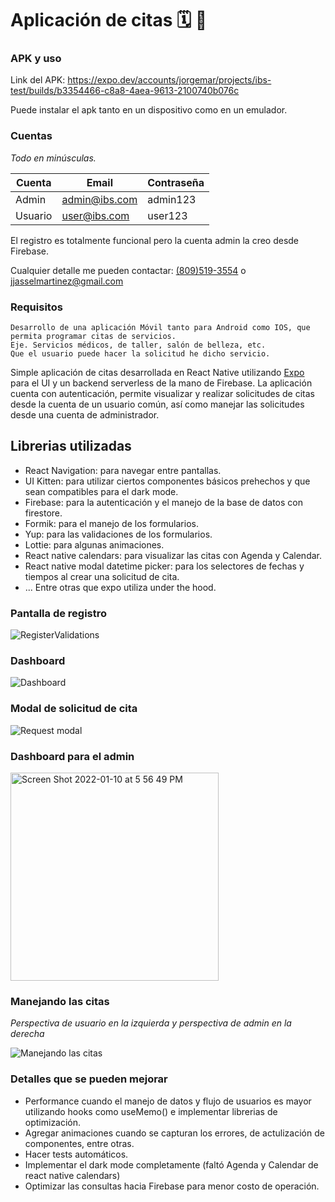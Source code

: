 # Aplicación de citas 🗓️ 📆

### APK y uso

Link del APK:
https://expo.dev/accounts/jorgemar/projects/ibs-test/builds/b3354466-c8a8-4aea-9613-2100740b076c

Puede instalar el apk tanto en un dispositivo como en un emulador.

### Cuentas

_Todo en minúsculas._

| Cuenta  | Email         | Contraseña |
| ------- | ------------- | ---------- |
| Admin   | admin@ibs.com | admin123   |
| Usuario | user@ibs.com  | user123    |

El registro es totalmente funcional pero la cuenta admin la creo desde Firebase.

Cualquier detalle me pueden contactar: <a href='tel:+18095193554'>(809)519-3554</a> o jjasselmartinez@gmail.com

### Requisitos

```
Desarrollo de una aplicación Móvil tanto para Android como IOS, que permita programar citas de servicios.
Eje. Servicios médicos, de taller, salón de belleza, etc.
Que el usuario puede hacer la solicitud he dicho servicio.
```

Simple aplicación de citas desarrollada en React Native utilizando <a href='https://expo.dev/' target='_blank'>Expo</a> para el UI y un backend serverless de la mano de Firebase. La aplicación cuenta con autenticación, permite visualizar y realizar solicitudes de citas desde la cuenta de un usuario común, así como manejar las solicitudes desde una cuenta de administrador.

## Librerias utilizadas

- React Navigation: para navegar entre pantallas.
- UI Kitten: para utilizar ciertos componentes básicos prehechos y que sean compatibles para el dark mode.
- Firebase: para la autenticación y el manejo de la base de datos con firestore.
- Formik: para el manejo de los formularios.
- Yup: para las validaciones de los formularios.
- Lottie: para algunas animaciones.
- React native calendars: para visualizar las citas con Agenda y Calendar.
- React native modal datetime picker: para los selectores de fechas y tiempos al crear una solicitud de cita.
- ... Entre otras que expo utiliza under the hood.

### Pantalla de registro

![RegisterValidations](https://user-images.githubusercontent.com/22924299/148800181-7ac8fdb1-d709-4658-8786-3cae689e5e0c.gif)

### Dashboard

![Dashboard](https://user-images.githubusercontent.com/22924299/148820241-28e2a491-103c-493c-b2c1-51e365684e03.gif)

### Modal de solicitud de cita

![Request modal](https://user-images.githubusercontent.com/22924299/148844968-814df227-071a-4ecd-a395-5d89f879bfef.gif)

### Dashboard para el admin

<img width="333" alt="Screen Shot 2022-01-10 at 5 56 49 PM" src="https://user-images.githubusercontent.com/22924299/148845472-3be48008-3f22-4756-a228-5359055089fe.png">

### Manejando las citas

_Perspectiva de usuario en la izquierda y perspectiva de admin en la derecha_

![Manejando las citas](https://user-images.githubusercontent.com/22924299/148848382-a59b919a-b542-44b6-8e3e-0b100a8dc539.gif)

### Detalles que se pueden mejorar

- Performance cuando el manejo de datos y flujo de usuarios es mayor utilizando hooks como useMemo() e implementar librerias de optimización.
- Agregar animaciones cuando se capturan los errores, de actulización de componentes, entre otras.
- Hacer tests automáticos.
- Implementar el dark mode completamente (faltó Agenda y Calendar de react native calendars)
- Optimizar las consultas hacia Firebase para menor costo de operación.
